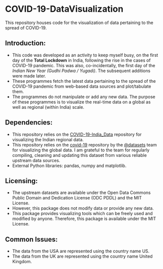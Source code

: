 # COVID-19-DataVisualization
This repository houses code for the visualization of data pertaining to the spread of COVID-19.

## Introduction:
* This code was developed as an activity to keep myself busy, on the first day of the **Total Lockdown** in India, following the rise in the cases of COVID-19 pandemic. This was also, co-incidentally, the first day of the *Indian New Year (Gudhi Padwa / Yugadi)*. The subsequent additions were made later.
* These programmes fetch the latest data pertaining to the spread of the COVID-19 pandemic from web-based data sources and plot/tabulate them.
* The programmes do not manipulate or add any new data. The purpose of these programmes is to visualize the real-time data on a global as well as regional (within India) scale.

## Dependencies:
* This repository relies on the [COVID-19-India_Data](https://github.com/coder-amey/COVID-19-India_Data) repository for visualizing the Indian regional data.
* This repository relies on the [covid-19](https://github.com/datasets/covid-19) repository by the [@datasets](https://github.com/datasets) team for visualizing the global data. I am grateful to the team for regularly compiling, cleaning and updating this dataset from various reliable upstream data sources.
* External Python libraries: pandas, numpy and matplotlib.

## Licensing:
* The upstream datasets are available under the Open Data Commons Public Domain and Dedication License (ODC PDDL) and the MIT License.
* However, this package does not modify data or provide any new data.
* This package provides visualizing tools which can be freely used and modified by anyone. Therefore, this package is available under the MIT License.

## Common Issues:
* The data from the USA are represented using the country name US.
* The data from the UK are represented using the country name United Kingdom.
